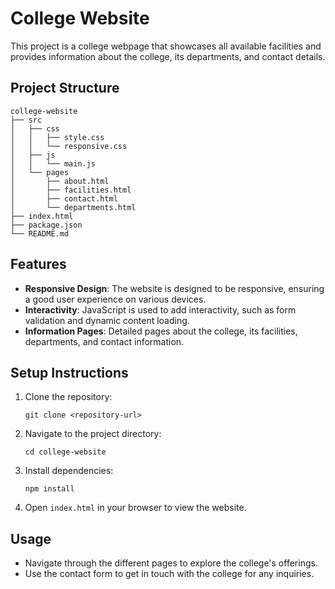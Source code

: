 # College Website

This project is a college webpage that showcases all available facilities and provides information about the college, its departments, and contact details.

## Project Structure

```
college-website
├── src
│   ├── css
│   │   ├── style.css
│   │   └── responsive.css
│   ├── js
│   │   └── main.js
│   └── pages
│       ├── about.html
│       ├── facilities.html
│       ├── contact.html
│       └── departments.html
├── index.html
├── package.json
└── README.md
```

## Features

- **Responsive Design**: The website is designed to be responsive, ensuring a good user experience on various devices.
- **Interactivity**: JavaScript is used to add interactivity, such as form validation and dynamic content loading.
- **Information Pages**: Detailed pages about the college, its facilities, departments, and contact information.

## Setup Instructions

1. Clone the repository:
   ```
   git clone <repository-url>
   ```
2. Navigate to the project directory:
   ```
   cd college-website
   ```
3. Install dependencies:
   ```
   npm install
   ```
4. Open `index.html` in your browser to view the website.

## Usage

- Navigate through the different pages to explore the college's offerings.
- Use the contact form to get in touch with the college for any inquiries.